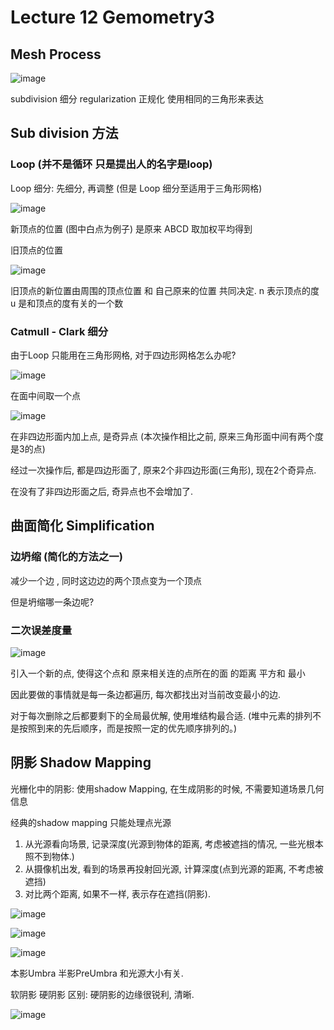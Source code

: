 # Lecture 12 Gemometry3

## Mesh Process
![image](https://github.com/lumixraku/NotesForGraphics/raw/master/images/mesh1.png)

subdivision 细分
regularization 正规化 使用相同的三角形来表达

## Sub division 方法
### Loop (并不是循环  只是提出人的名字是loop)

Loop 细分: 先细分, 再调整 (但是 Loop 细分至适用于三角形网格)

![image](https://github.com/lumixraku/NotesForGraphics/raw/master/images/mesh2.png)

新顶点的位置 (图中白点为例子) 是原来 ABCD 取加权平均得到


旧顶点的位置

![image](https://github.com/lumixraku/NotesForGraphics/raw/master/images/mesh3.png)

旧顶点的新位置由周围的顶点位置 和 自己原来的位置 共同决定.
n 表示顶点的度
u 是和顶点的度有关的一个数

### Catmull - Clark 细分
由于Loop 只能用在三角形网格, 对于四边形网格怎么办呢?

![image](https://github.com/lumixraku/NotesForGraphics/raw/master/images/mesh4.png)

在面中间取一个点

![image](https://github.com/lumixraku/NotesForGraphics/raw/master/images/mesh5.png)

在非四边形面内加上点, 是奇异点 (本次操作相比之前, 原来三角形面中间有两个度是3的点)

经过一次操作后, 都是四边形面了, 原来2个非四边形面(三角形),  现在2个奇异点.

在没有了非四边形面之后, 奇异点也不会增加了.

## 曲面简化 Simplification

### 边坍缩 (简化的方法之一)
减少一个边 , 同时这边边的两个顶点变为一个顶点

但是坍缩哪一条边呢?


### 二次误差度量

![image](https://github.com/lumixraku/NotesForGraphics/raw/master/images/mesh6.png)

引入一个新的点, 使得这个点和 原来相关连的点所在的面 的距离 平方和 最小

因此要做的事情就是每一条边都遍历, 每次都找出对当前改变最小的边.

对于每次删除之后都要剩下的全局最优解, 使用堆结构最合适.  (堆中元素的排列不是按照到来的先后顺序，而是按照一定的优先顺序排列的。)


## 阴影 Shadow Mapping

光栅化中的阴影:
使用shadow Mapping, 在生成阴影的时候, 不需要知道场景几何信息

经典的shadow mapping 只能处理点光源

1. 从光源看向场景, 记录深度(光源到物体的距离, 考虑被遮挡的情况, 一些光根本照不到物体.)
2. 从摄像机出发, 看到的场景再投射回光源, 计算深度(点到光源的距离, 不考虑被遮挡)
3. 对比两个距离, 如果不一样, 表示存在遮挡(阴影).

![image](https://github.com/lumixraku/NotesForGraphics/raw/master/images/shadow.png)

![image](https://github.com/lumixraku/NotesForGraphics/raw/master/images/shadow2.png)

![image](https://github.com/lumixraku/NotesForGraphics/raw/master/images/shadow3.png)

本影Umbra 半影PreUmbra 和光源大小有关.

软阴影 硬阴影 区别:  硬阴影的边缘很锐利, 清晰.

![image](https://github.com/lumixraku/NotesForGraphics/raw/master/images/shadow4.png)